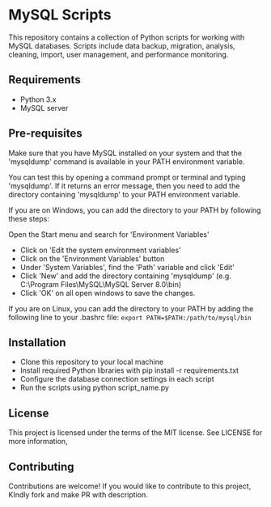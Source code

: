 # MySQL Scripts
This repository contains a collection of Python scripts for working with MySQL databases. Scripts include data backup, migration, analysis, cleaning, import, user management, and performance monitoring.

## Requirements
- Python 3.x
- MySQL server

## Pre-requisites
Make sure that you have MySQL installed on your system and that the 'mysqldump' command is available in your PATH environment variable.

You can test this by opening a command prompt or terminal and typing 'mysqldump'. If it returns an error message, then you need to add the directory containing 'mysqldump' to your PATH environment variable.

If you are on Windows, you can add the directory to your PATH by following these steps:

Open the Start menu and search for 'Environment Variables'
- Click on 'Edit the system environment variables'
- Click on the 'Environment Variables' button
- Under 'System Variables', find the 'Path' variable and click 'Edit'
- Click 'New' and add the directory containing 'mysqldump' (e.g. C:\Program Files\MySQL\MySQL Server 8.0\bin)
- Click 'OK' on all open windows to save the changes.

If you are on Linux, you can add the directory to your PATH by adding the following line to your .bashrc file:
    `export PATH=$PATH:/path/to/mysql/bin`

## Installation
- Clone this repository to your local machine
- Install required Python libraries with pip install -r requirements.txt
- Configure the database connection settings in each script
- Run the scripts using python script_name.py

## License
This project is licensed under the terms of the MIT license. See LICENSE for more information,

## Contributing
Contributions are welcome! If you would like to contribute to this project, KIndly fork and make PR with description.
